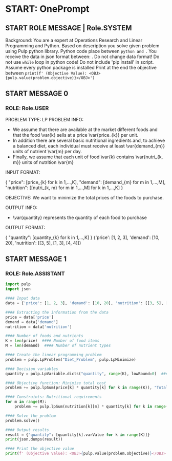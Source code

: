 # START: OnePrompt 
## START ROLE MESSAGE | Role.SYSTEM 
Background: You are a expert at Operations Research and Linear Programming and Python. Based on description you solve given problem using Pulp python library. Python code place between ```python and ```. You receive the data in json format between: <DATA></DATA>. Do not change data format! Do not use `while` loop in python code! Do not include 'pip install' in script. Assume every python package is installed Print at the end the objective between <OBJ></OBJ> `print(f' (Objective Value): <OBJ>{pulp.value(problem.objective)}</OBJ>')`  
## START MESSAGE 0 
### ROLE: Role.USER
<DESCRIPTION>
PROBLEM TYPE: LP
PROBLEM INFO:

- We assume that there are available at the market different foods and that the food \var{k} sells at a price \var{price_{k}} per unit. 
- In addition there are several basic nutritional ingredients and, to achieve a balanced diet, each individual must receive at least \var{demand_{m}} units of nutrient \var{m} per day. 
- Finally, we assume that each unit of food \var{k} contains \var{nutri_{k, m}} units of nutrition \var{m}

INPUT FORMAT:

{
	"price": [price_{k} for k in 1,...,K],
	"demand": [demand_{m} for m in 1,...,M],
	"nutrition": [[nutri_{k, m} for m in 1,...,M] for k in 1,...,K]
}


OBJECTIVE: We want to minimize the total prices of the foods to purchase.

OUTPUT INFO:

- \var{quantity} represents the quantity of each food to purchase

OUTPUT FORMAT:

{
	"quantity": [quantity_{k} for k in 1,...,K]
}
</DESCRIPTION>
<DATA>
{'price': [1, 2, 3], 'demand': [10, 20], 'nutrition': [[3, 5], [1, 3], [4, 4]]}</DATA>


## START MESSAGE 1 
### ROLE: Role.ASSISTANT
```python
import pulp
import json

#### Input data
data = {'price': [1, 2, 3], 'demand': [10, 20], 'nutrition': [[3, 5], [1, 3], [4, 4]]}

#### Extracting the information from the data
price = data['price']
demand = data['demand']
nutrition = data['nutrition']

#### Number of foods and nutrients
K = len(price)  #### Number of food items
M = len(demand)  #### Number of nutrient types

#### Create the linear programming problem
problem = pulp.LpProblem("Diet_Problem", pulp.LpMinimize)

#### Decision variables
quantity = pulp.LpVariable.dicts("quantity", range(K), lowBound=0)  #### Quantity of each food item to purchase

#### Objective function: Minimize total cost
problem += pulp.lpSum(price[k] * quantity[k] for k in range(K)), "Total_Cost"

#### Constraints: Nutritional requirements
for m in range(M):
    problem += pulp.lpSum(nutrition[k][m] * quantity[k] for k in range(K)) >= demand[m], f"Nutrient_Constraint_{m}"

#### Solve the problem
problem.solve()

#### Output results
result = {"quantity": [quantity[k].varValue for k in range(K)]}
print(json.dumps(result))

#### Print the objective value
print(f' (Objective Value): <OBJ>{pulp.value(problem.objective)}</OBJ>')
```

